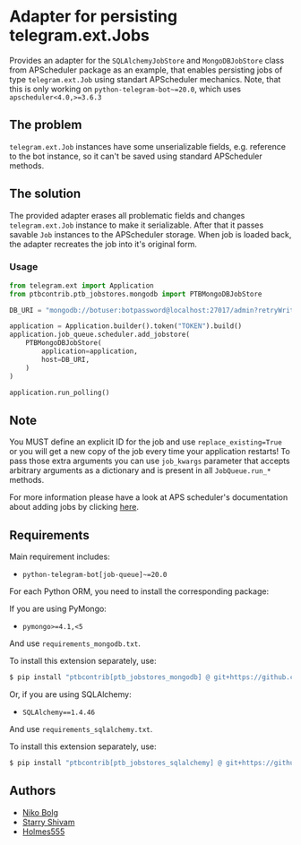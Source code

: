 # Adapter for persisting telegram.ext.Jobs

Provides an adapter for the `SQLAlchemyJobStore` and `MongoDBJobStore` class from APScheduler package as an example, that enables persisting jobs of type `telegram.ext.Job` using standart APScheduler mechanics. Note, that this is only working on `python-telegram-bot~=20.0`, which uses `apscheduler<4.0,>=3.6.3`

## The problem

`telegram.ext.Job` instances have some unserializable fields, e.g. reference to the bot instance, so it can't be saved using standard APScheduler methods.

## The solution

The provided adapter erases all problematic fields and changes `telegram.ext.Job` instance to make it serializable. After that it passes savable `Job` instances to the APScheduler storage. When job is loaded back, the adapter recreates the job into it's original form. 

### Usage
```python
from telegram.ext import Application
from ptbcontrib.ptb_jobstores.mongodb import PTBMongoDBJobStore

DB_URI = "mongodb://botuser:botpassword@localhost:27017/admin?retryWrites=true&w=majority"

application = Application.builder().token("TOKEN").build()
application.job_queue.scheduler.add_jobstore(
    PTBMongoDBJobStore(
        application=application,
        host=DB_URI,
    )
)

application.run_polling()
```

## Note
You MUST define an explicit ID for the job and use `replace_existing=True` or you will get a new copy of the job every time your application restarts! To pass those extra arguments you can
use `job_kwargs` parameter that accepts arbitrary arguments as a dictionary and is present in all `JobQueue.run_*` methods.

For more information please have a look at APS scheduler's documentation about adding jobs by clicking [here](https://apscheduler.readthedocs.io/en/stable/userguide.html#adding-jobs).

## Requirements
Main requirement includes:

*   `python-telegram-bot[job-queue]~=20.0`

For each Python ORM, you need to install the corresponding package:

If you are using PyMongo:
*   `pymongo>=4.1,<5`

And use `requirements_mongodb.txt`.

To install this extension separately, use:

```bash
$ pip install "ptbcontrib[ptb_jobstores_mongodb] @ git+https://github.com/python-telegram-bot/ptbcontrib.git@main"
```

Or, if you are using SQLAlchemy:
*   `SQLAlchemy==1.4.46`

And use `requirements_sqlalchemy.txt`.

To install this extension separately, use:

```bash
$ pip install "ptbcontrib[ptb_jobstores_sqlalchemy] @ git+https://github.com/python-telegram-bot/ptbcontrib.git@main"
```
## Authors

*   [Niko Bolg](https://github.com/nkbolg)
*   [Starry Shivam](https://github.com/starry69)
*   [Holmes555](https://github.com/Holmes555)
